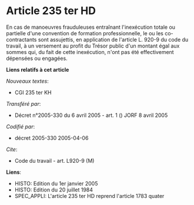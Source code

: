 # Article 235 ter HD

En cas de manoeuvres frauduleuses entraînant l'inexécution totale ou partielle d'une convention de formation professionnelle,
le ou les co-contractants sont assujettis, en application de l'article L. 920-9 du code du travail, à un versement au profit
du Trésor public d'un montant égal aux sommes qui, du fait de cette inexécution, n'ont pas été effectivement dépensées ou
engagées.

**Liens relatifs à cet article**

_Nouveaux textes_:

  - CGI 235 ter KH

_Transféré par_:

  - Décret n°2005-330 du 6 avril 2005 - art. 1 () JORF 8 avril 2005

_Codifié par_:

  - décret 2005-330 2005-04-06

_Cite_:

  - Code du travail - art. L920-9 (M)

**Liens**:

  - HISTO: Edition du 1er janvier 2005
  - HISTO: Edition du 20 juillet 1984
  - SPEC_APPLI: L'article 235 ter HD reprend l'article 1783 quater
